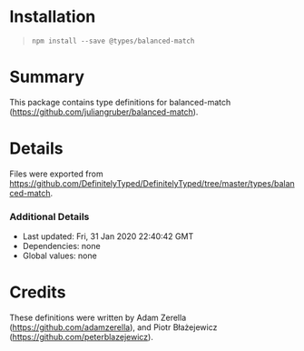 # Installation
> `npm install --save @types/balanced-match`

# Summary
This package contains type definitions for balanced-match (https://github.com/juliangruber/balanced-match).

# Details
Files were exported from https://github.com/DefinitelyTyped/DefinitelyTyped/tree/master/types/balanced-match.

### Additional Details
 * Last updated: Fri, 31 Jan 2020 22:40:42 GMT
 * Dependencies: none
 * Global values: none

# Credits
These definitions were written by  Adam Zerella (https://github.com/adamzerella), and Piotr Błażejewicz (https://github.com/peterblazejewicz).
